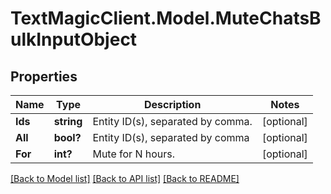 # TextMagicClient.Model.MuteChatsBulkInputObject
## Properties

Name | Type | Description | Notes
------------ | ------------- | ------------- | -------------
**Ids** | **string** | Entity ID(s), separated by comma. | [optional] 
**All** | **bool?** | Entity ID(s), separated by comma | [optional] 
**For** | **int?** | Mute for N hours. | [optional] 

[[Back to Model list]](../README.md#documentation-for-models) [[Back to API list]](../README.md#documentation-for-api-endpoints) [[Back to README]](../README.md)


